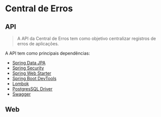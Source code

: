 # Central de Erros

## API

> A API da Central de Erros tem como objetivo centralizar registros de erros de aplicações.

A API tem como principais dependências:

- [Spring Data JPA](https://spring.io/projects/spring-data-jpa)
- [Spring Security](https://spring.io/projects/spring-security)
- [Spring Web Starter](https://docs.spring.io/spring-boot/docs/current/reference/html/boot-features-developing-web-applications.html)
- [Spring Boot DevTools](https://docs.spring.io/spring-boot/docs/current/reference/html/using-boot-devtools.html)
- [Lombok](https://projectlombok.org/)
- [PostgresSQL Driver](https://www.postgresql.org/)
- [Swagger](https://swagger.io/)

## Web
